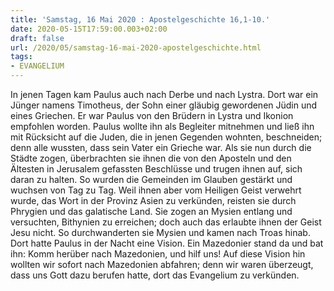 ```yaml
---
title: 'Samstag, 16 Mai 2020 : Apostelgeschichte 16,1-10.'
date: 2020-05-15T17:59:00.003+02:00
draft: false
url: /2020/05/samstag-16-mai-2020-apostelgeschichte.html
tags: 
- EVANGELIUM
---
```


In jenen Tagen kam Paulus auch nach Derbe und nach Lystra. Dort war ein Jünger namens Timotheus, der Sohn einer gläubig gewordenen Jüdin und eines Griechen. Er war Paulus von den Brüdern in Lystra und Ikonion empfohlen worden. Paulus wollte ihn als Begleiter mitnehmen und ließ ihn mit Rücksicht auf die Juden, die in jenen Gegenden wohnten, beschneiden; denn alle wussten, dass sein Vater ein Grieche war. Als sie nun durch die Städte zogen, überbrachten sie ihnen die von den Aposteln und den Ältesten in Jerusalem gefassten Beschlüsse und trugen ihnen auf, sich daran zu halten. So wurden die Gemeinden im Glauben gestärkt und wuchsen von Tag zu Tag. Weil ihnen aber vom Heiligen Geist verwehrt wurde, das Wort in der Provinz Asien zu verkünden, reisten sie durch Phrygien und das galatische Land. Sie zogen an Mysien entlang und versuchten, Bithynien zu erreichen; doch auch das erlaubte ihnen der Geist Jesu nicht. So durchwanderten sie Mysien und kamen nach Troas hinab. Dort hatte Paulus in der Nacht eine Vision. Ein Mazedonier stand da und bat ihn: Komm herüber nach Mazedonien, und hilf uns! Auf diese Vision hin wollten wir sofort nach Mazedonien abfahren; denn wir waren überzeugt, dass uns Gott dazu berufen hatte, dort das Evangelium zu verkünden.